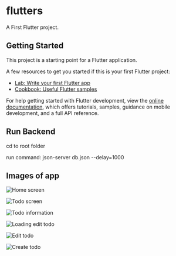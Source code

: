 # flutters

A First Flutter project.

## Getting Started

This project is a starting point for a Flutter application.

A few resources to get you started if this is your first Flutter project:

- [Lab: Write your first Flutter app](https://docs.flutter.dev/get-started/codelab)
- [Cookbook: Useful Flutter samples](https://docs.flutter.dev/cookbook)

For help getting started with Flutter development, view the
[online documentation](https://docs.flutter.dev/), which offers tutorials,
samples, guidance on mobile development, and a full API reference.


## Run Backend

cd to root folder

run command: json-server db.json --delay=1000

## Images of app

![Home screen](/docs/home_screen.png "Home screen")

![Todo screen](/docs/todo_screen.png "Todo screen")

![Todo information](/docs/todo_information.png "Todo information")

![Loading edit todo](/docs/loading_edit_todo.png "Loading edit todo")

![Edit todo](/docs/edit_todo.png "Edit todo")

![Create todo](/docs/todo_screen.png "Create todo")
